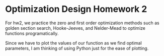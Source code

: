 # Optimization Design Homework 2
For hw2, we practice the zero and first order optimization methods such as 
golden section search, Hooke-Jeeves, and Nelder-Mead to optimize 
functions programatically.

Since we have to plot the values of our function as we find optimal
parameters, I am thinking of using Python just for the ease of 
plotting.

